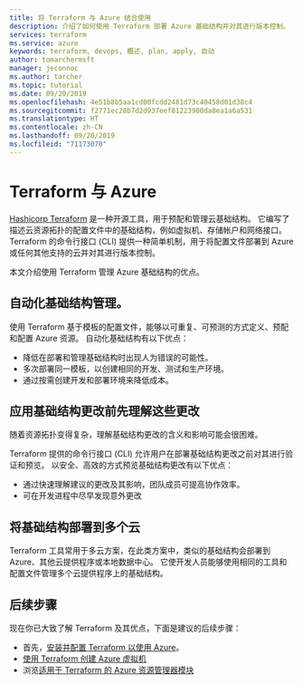 ```yaml
---
title: 将 Terraform 与 Azure 结合使用
description: 介绍了如何使用 Terraform 部署 Azure 基础结构并对其进行版本控制。
services: terraform
ms.service: azure
keywords: terraform, devops, 概述, plan, apply, 自动
author: tomarchermsft
manager: jeconnoc
ms.author: tarcher
ms.topic: tutorial
ms.date: 09/20/2019
ms.openlocfilehash: 4e51b8b5aa1cd00fcdd2481d73c40458d01d38c4
ms.sourcegitcommit: f2771ec28b7d2d937eef81223980da8ea1a6a531
ms.translationtype: HT
ms.contentlocale: zh-CN
ms.lasthandoff: 09/20/2019
ms.locfileid: "71173070"
---
```

# <a name="terraform-with-azure"></a>Terraform 与 Azure

[Hashicorp Terraform](https://www.terraform.io/) 是一种开源工具，用于预配和管理云基础结构。 它编写了描述云资源拓扑的配置文件中的基础结构，例如虚拟机、存储帐户和网络接口。 Terraform 的命令行接口 (CLI) 提供一种简单机制，用于将配置文件部署到 Azure 或任何其他支持的云并对其进行版本控制。

本文介绍使用 Terraform 管理 Azure 基础结构的优点。

## <a name="automate-infrastructure-management"></a>自动化基础结构管理。

使用 Terraform 基于模板的配置文件，能够以可重复、可预测的方式定义、预配和配置 Azure 资源。 自动化基础结构有以下优点：

- 降低在部署和管理基础结构时出现人为错误的可能性。
- 多次部署同一模板，以创建相同的开发、测试和生产环境。
- 通过按需创建开发和部署环境来降低成本。

## <a name="understand-infrastructure-changes-before-they-are-applied"></a>应用基础结构更改前先理解这些更改 

随着资源拓扑变得复杂，理解基础结构更改的含义和影响可能会很困难。

Terraform 提供的命令行接口 (CLI) 允许用户在部署基础结构更改之前对其进行验证和预览。 以安全、高效的方式预览基础结构更改有以下优点：
- 通过快速理解建议的更改及其影响，团队成员可提高协作效率。
- 可在开发进程中尽早发现意外更改


## <a name="deploy-infrastructure-to-multiple-clouds"></a>将基础结构部署到多个云

Terraform 工具常用于多云方案，在此类方案中，类似的基础结构会部署到 Azure、其他云提供程序或本地数据中心。 它使开发人员能够使用相同的工具和配置文件管理多个云提供程序上的基础结构。

## <a name="next-steps"></a>后续步骤

现在你已大致了解 Terraform 及其优点，下面是建议的后续步骤：

- 首先，[安装并配置 Terraform 以使用 Azure](https://docs.microsoft.com/azure/virtual-machines/linux/terraform-install-configure)。
- [使用 Terraform 创建 Azure 虚拟机](https://docs.microsoft.com/azure/virtual-machines/linux/terraform-create-complete-vm)
- 浏览[适用于 Terraform 的 Azure 资源管理器模块](https://www.terraform.io/docs/providers/azurerm/) 